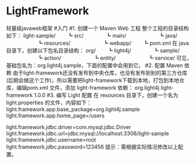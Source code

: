 # LightFramework
轻量级javaweb框架
#入门
#1. 创建一个 Maven Web 工程
整个工程的目录结构如下：
light-sample/
　　┗ src/
　　　　┗ main/
　　　　　　┗ java/
　　　　　　┗ resources/
　　　　　　┗ webapp/
　　┗ pom.xml
在 java 目录下，创建以下包名目录结构：
org/
　　┗ light4j/
　　　　┗ sample/
　　　　　　┗ action/
　　　　　　┗ entity/
　　　　　　┗ service/
可见，基础包名为：org.light4j.sample，下面的配置中会用到它。
#2. 配置 Maven 依赖
由于light-framework还没有发布到中央仓库，也没有发布到别的第三方仓库(后期会做这个工作)，所以需要把light-framework下载到本地，打包到本地仓库，编辑pom.xml 文件，添加 light-framework 依赖：
<dependency>
    <groupId>org.light4j</groupId>
    <artifactId>light-framework</artifactId>
    <version>1.0.0</version>
</dependency>
#3. 编写 Light 配置
在 resources 目录下，创建一个名为 light.properties 的文件，内容如下：
light.framework.app.base_package=org.light4j.sample
light.framework.app.home_page=/users

light.framework.jdbc.driver=com.mysql.jdbc.Driver
light.framework.jdbc.url=jdbc:mysql://localhost:3306/light-sample
light.framework.jdbc.username=root
light.framework.jdbc.password=123456
提示：需根据实际情况修改以上配置。

